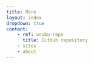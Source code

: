 ```yaml
---
title: More 
layout: index
dropdown: true
content:
    - ref: urubu-repo
      title: GitHub repository 
    - sites
    - about
---
```



